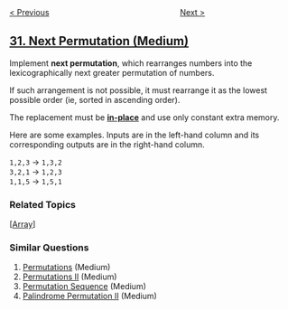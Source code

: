 <!--|This file generated by command(leetcode description); DO NOT EDIT.    |-->
<!--+----------------------------------------------------------------------+-->
<!--|@author    openset <openset.wang@gmail.com>                           |-->
<!--|@link      https://github.com/openset                                 |-->
<!--|@home      https://github.com/openset/leetcode                        |-->
<!--+----------------------------------------------------------------------+-->

[< Previous](../substring-with-concatenation-of-all-words "Substring with Concatenation of All Words")
　　　　　　　　　　　　　　　　
[Next >](../longest-valid-parentheses "Longest Valid Parentheses")

## [31. Next Permutation (Medium)](https://leetcode.com/problems/next-permutation "下一个排列")

<p>Implement <strong>next permutation</strong>, which rearranges numbers into the lexicographically next greater permutation of numbers.</p>

<p>If such arrangement is not possible, it must rearrange it as the lowest possible order (ie, sorted in ascending order).</p>

<p>The replacement must be <strong><a href="http://en.wikipedia.org/wiki/In-place_algorithm" target="_blank">in-place</a></strong> and use only constant&nbsp;extra memory.</p>

<p>Here are some examples. Inputs are in the left-hand column and its corresponding outputs are in the right-hand column.</p>

<p><code>1,2,3</code> &rarr; <code>1,3,2</code><br />
<code>3,2,1</code> &rarr; <code>1,2,3</code><br />
<code>1,1,5</code> &rarr; <code>1,5,1</code></p>

### Related Topics
  [[Array](../../tag/array/README.md)]

### Similar Questions
  1. [Permutations](../permutations) (Medium)
  1. [Permutations II](../permutations-ii) (Medium)
  1. [Permutation Sequence](../permutation-sequence) (Medium)
  1. [Palindrome Permutation II](../palindrome-permutation-ii) (Medium)
